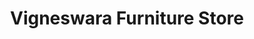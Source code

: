 ---
title: "Vigneswara Furniture Store"
url: /neyyattinkara/vigneswara-furniture-store/
shop: furniture
---